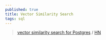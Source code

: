 ```yaml
---
published: true
title: Vector Similarity Search
tags: sql
---
```

> [vector similarity search for Postgres](https://github.com/ankane/pgvector) / [HN](https://news.ycombinator.com/item?id=26903105)
